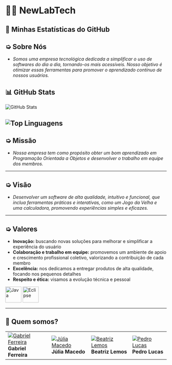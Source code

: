 # 🧑‍💻 **NewLabTech** 

## 🚀 Minhas Estatísticas do GitHub
## ➭ Sobre Nós

- _Somos uma empresa tecnológica dedicada a simplificar o uso de softwares do dia a dia, tornando-os mais acessíveis. Nosso objetivo é otimizar essas ferramentas para promover o aprendizado contínuo de nossos usuários._
## 📊 GitHub Stats

![GitHub Stats](https://github-readme-stats.vercel.app/api?username=NewLabTech&show_icons=true&theme=dark&border_radius=10&hide_title=true)

![Top Linguagens](https://github-readme-stats.vercel.app/api/top-langs/?username=NewLabTech&layout=compact&theme=dark&border_radius=10)
---

## ➭ Missão

- _Nossa empresa tem como propósito obter um bom aprendizado em Programação Orientada a Objetos e desenvolver o trabalho em equipe dos membros._

---

## ➭ Visão

- _Desenvolver um software de alta qualidade, intuitivo e funcional, que inclua ferramentas práticas e interativas, como um Jogo da Velha e uma calculadora, promovendo experiências simples e eficazes._

---

## ➭ Valores

- **Inovação:** buscando novas soluções para melhorar e simplificar a experiência do usuário
- **Colaboração e trabalho em equipe:** promovemos um ambiente de apoio e crescimento profissional coletivo, valorizando a contribuição de cada membro
- **Excelência:** nos dedicamos a entregar produtos de alta qualidade, focando nos pequenos detalhes
- **Respeito e ética:** visamos a evolução técnica e pessoal

<div>
  <img width="50" src="https://cdn.jsdelivr.net/gh/devicons/devicon@latest/icons/java/java-original.svg" alt="Java"/>
  <img width="50" src="https://cdn.jsdelivr.net/gh/devicons/devicon@latest/icons/eclipse/eclipse-original.svg" alt="Eclipse"/>
</div>

---
## 👥 Quem somos?

|   |   |   |   |
|---|---|---|---|
| [![Gabriel Ferreira](https://avatars.githubusercontent.com/Gabrielzab?s=300)](https://github.com/Gabrielzab) <br> **Gabriel Ferreira** | [![Júlia Macedo](https://avatars.githubusercontent.com/juliamacedo63?s=140)](https://github.com/juliamacedo63) <br> **Júlia Macedo** | [![Beatriz Lemos](https://avatars.githubusercontent.com/BeatrizLemoss?s=140)](https://github.com/BeatrizLemoss) <br> **Beatriz Lemos** | [![Pedro Lucas](https://avatars.githubusercontent.com/pedro-2603?s=140)](https://github.com/pedro-2603) <br> **Pedro Lucas** |
